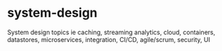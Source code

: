# system-design
System design topics ie caching, streaming analytics, cloud, containers, datastores, microservices, integration, CI/CD, agile/scrum, security, UI
